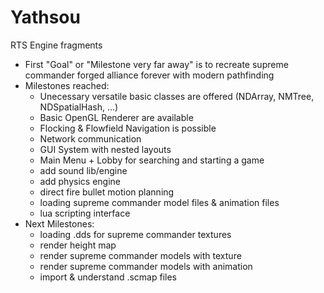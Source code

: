 # Yathsou
RTS Engine fragments

* First "Goal" or "Milestone very far away" is to recreate supreme commander forged alliance forever with modern pathfinding
* Milestones reached:
  * Unecessary versatile basic classes are offered (NDArray, NMTree, NDSpatialHash, ...)
  * Basic OpenGL Renderer are available
  * Flocking & Flowfield Navigation is possible
  * Network communication
  * GUI System with nested layouts
  * Main Menu + Lobby for searching and starting a game
  * add sound lib/engine
  * add physics engine
  * direct fire bullet motion planning
  * loading supreme commander model files & animation files
  * lua scripting interface
* Next Milestones:
  * loading .dds for supreme commander textures
  * render height map
  * render supreme commander models with texture
  * render supreme commander models with animation
  * import & understand .scmap files
  